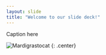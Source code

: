 ```yaml
---
layout: slide
title: "Welcome to our slide deck!"
---
```


Caption here 

![Mardigrastocat](https://octodex.github.com/images/Mardigrastocat.png)
{: .center}
